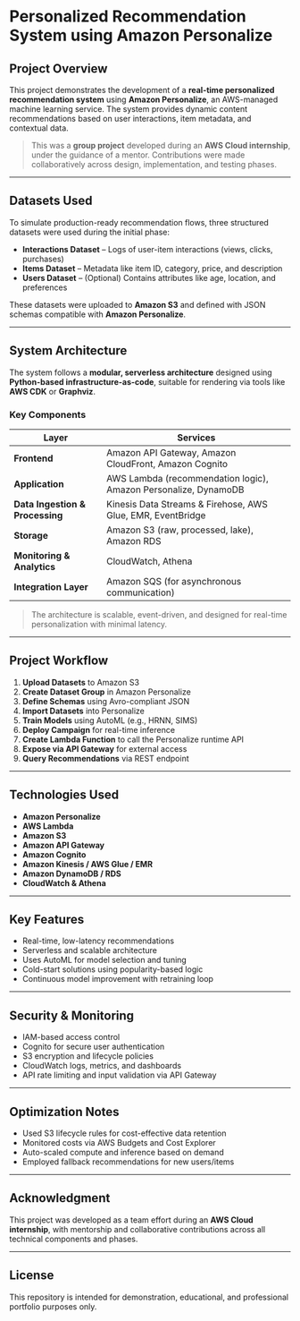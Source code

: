 # Personalized Recommendation System using Amazon Personalize

## Project Overview

This project demonstrates the development of a **real-time personalized recommendation system** using **Amazon Personalize**, an AWS-managed machine learning service. The system provides dynamic content recommendations based on user interactions, item metadata, and contextual data.

> This was a **group project** developed during an **AWS Cloud internship**, under the guidance of a mentor. Contributions were made collaboratively across design, implementation, and testing phases.

---

## Datasets Used

To simulate production-ready recommendation flows, three structured datasets were used during the initial phase:

- **Interactions Dataset** – Logs of user-item interactions (views, clicks, purchases)  
- **Items Dataset** – Metadata like item ID, category, price, and description  
- **Users Dataset** – (Optional) Contains attributes like age, location, and preferences  

These datasets were uploaded to **Amazon S3** and defined with JSON schemas compatible with **Amazon Personalize**.

---

## System Architecture

The system follows a **modular, serverless architecture** designed using **Python-based infrastructure-as-code**, suitable for rendering via tools like **AWS CDK** or **Graphviz**.

### Key Components

| Layer | Services |
|-------|----------|
| **Frontend** | Amazon API Gateway, Amazon CloudFront, Amazon Cognito |
| **Application** | AWS Lambda (recommendation logic), Amazon Personalize, DynamoDB |
| **Data Ingestion & Processing** | Kinesis Data Streams & Firehose, AWS Glue, EMR, EventBridge |
| **Storage** | Amazon S3 (raw, processed, lake), Amazon RDS |
| **Monitoring & Analytics** | CloudWatch, Athena |
| **Integration Layer** | Amazon SQS (for asynchronous communication) |

> The architecture is scalable, event-driven, and designed for real-time personalization with minimal latency.

---

## Project Workflow

1. **Upload Datasets** to Amazon S3  
2. **Create Dataset Group** in Amazon Personalize  
3. **Define Schemas** using Avro-compliant JSON  
4. **Import Datasets** into Personalize  
5. **Train Models** using AutoML (e.g., HRNN, SIMS)  
6. **Deploy Campaign** for real-time inference  
7. **Create Lambda Function** to call the Personalize runtime API  
8. **Expose via API Gateway** for external access  
9. **Query Recommendations** via REST endpoint

---

## Technologies Used

- **Amazon Personalize**  
- **AWS Lambda**  
- **Amazon S3**  
- **Amazon API Gateway**  
- **Amazon Cognito**  
- **Amazon Kinesis / AWS Glue / EMR**  
- **Amazon DynamoDB / RDS**  
- **CloudWatch & Athena**

---

## Key Features

- Real-time, low-latency recommendations  
- Serverless and scalable architecture  
- Uses AutoML for model selection and tuning  
- Cold-start solutions using popularity-based logic  
- Continuous model improvement with retraining loop  

---

## Security & Monitoring

- IAM-based access control  
- Cognito for secure user authentication  
- S3 encryption and lifecycle policies  
- CloudWatch logs, metrics, and dashboards  
- API rate limiting and input validation via API Gateway

---

## Optimization Notes

- Used S3 lifecycle rules for cost-effective data retention  
- Monitored costs via AWS Budgets and Cost Explorer  
- Auto-scaled compute and inference based on demand  
- Employed fallback recommendations for new users/items  

---

## Acknowledgment

This project was developed as a team effort during an **AWS Cloud internship**, with mentorship and collaborative contributions across all technical components and phases.

---

## License

This repository is intended for demonstration, educational, and professional portfolio purposes only.
